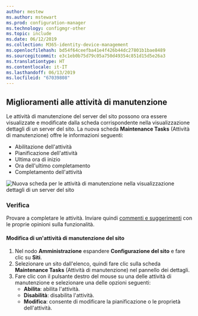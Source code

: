 ```yaml
---
author: mestew
ms.author: mstewart
ms.prod: configuration-manager
ms.technology: configmgr-other
ms.topic: include
ms.date: 06/12/2019
ms.collection: M365-identity-device-management
ms.openlocfilehash: bd54f64ceefba41e4f426b44dc27801b1bae8489
ms.sourcegitcommit: e3c1eb0b75d79c05a750d49354c851d15d5e26a3
ms.translationtype: HT
ms.contentlocale: it-IT
ms.lasthandoff: 06/13/2019
ms.locfileid: "67039808"
---
```

## <a name="improvements-to-maintenance-tasks"></a>Miglioramenti alle attività di manutenzione

Le attività di manutenzione del server del sito possono ora essere visualizzate e modificate dalla scheda corrispondente nella visualizzazione dettagli di un server del sito. La nuova scheda **Maintenance Tasks** (Attività di manutenzione) offre le informazioni seguenti:

- Abilitazione dell'attività
- Pianificazione dell'attività
- Ultima ora di inizio
- Ora dell'ultimo completamento
- Completamento dell'attività

![Nuova scheda per le attività di manutenzione nella visualizzazione dettagli di un server del sito](../../media/3555894-maintenance-tasks.png)

### <a name="try-it-out"></a>Verifica

Provare a completare le attività. Inviare quindi [commenti e suggerimenti](/sccm/core/understand/find-help#product-feedback) con le proprie opinioni sulla funzionalità.

#### <a name="edit-a-site-maintenance-task"></a>Modifica di un'attività di manutenzione del sito

1. Nel nodo **Amministrazione** espandere **Configurazione del sito** e fare clic su **Siti**.
1. Selezionare un sito dall'elenco, quindi fare clic sulla scheda **Maintenance Tasks** (Attività di manutenzione) nel pannello dei dettagli.
1. Fare clic con il pulsante destro del mouse su una delle attività di manutenzione e selezionare una delle opzioni seguenti: 
     - **Abilita**: abilita l'attività.
     - **Disabilità**: disabilita l'attività.
     - **Modifica**: consente di modificare la pianificazione o le proprietà dell'attività.

